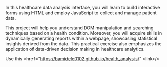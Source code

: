 In this healthcare data analysis interface, you will learn to build interactive forms using HTML and employ JavaScript to collect and manage patient data.

This project will help you understand DOM manipulation and searching techniques based on a health condition. Moreover, you will acquire skills in dynamically generating reports within a webpage, showcasing statistical insights derived from the data.
This practical exercise also emphasizes the application of data-driven decision making in healthcare analytics.

Use this <href="https://bamidele0102.github.io/health_analysis/" >link</>
